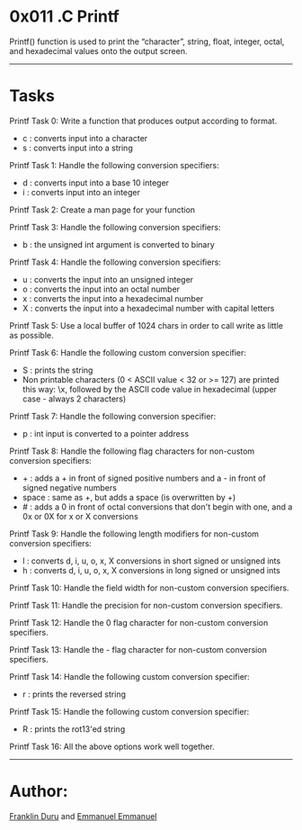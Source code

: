 
# 0x011 .C Printf
Printf() function is used to print the “character”, string, float, integer, octal, and hexadecimal values onto the output screen.

---
# Tasks

Printf  Task 0:
Write a function that produces output according to format.
  - c : converts input into a character
  - s : converts input into a string

Printf  Task 1:
 Handle the following conversion specifiers:
  - d : converts input into a base 10 integer
  - i : converts input into an integer

Printf  Task 2:
Create a man page for your function

Printf  Task 3:
Handle the following conversion specifiers:
  - b : the unsigned int argument is converted to binary

Printf  Task 4:
 Handle the following conversion specifiers:
  - u : converts the input into an unsigned integer
  - o : converts the input into an octal number
  - x : converts the input into a hexadecimal number
  - X : converts the input into a hexadecimal number with capital letters

Printf  Task 5:
Use a local buffer of 1024 chars in order to call write as little as possible.

Printf  Task 6:
Handle the following custom conversion specifier:
  - S : prints the string
  - Non printable characters (0 < ASCII value < 32 or >= 127) are printed this way: \x, followed by the ASCII code value in hexadecimal (upper case - always 2 characters)

Printf  Task 7:
Handle the following conversion specifier:
  - p : int input is converted to a pointer address

Printf  Task 8:
Handle the following flag characters for non-custom conversion specifiers:
  - \+ : adds a \+ in front of signed positive numbers and a \- in front of signed negative numbers
  - space : same as \+, but adds a space (is overwritten by \+)
  - \# : adds a 0 in front of octal conversions that don't begin with one, and a 0x or 0X for x or X conversions

Printf  Task 9:
Handle the following length modifiers for non-custom conversion specifiers:
  - l : converts d, i, u, o, x, X conversions in short signed or unsigned ints
  - h : converts d, i, u, o, x, X conversions in long signed or unsigned ints

Printf  Task 10:
Handle the field width for non-custom conversion specifiers.

Printf  Task 11:
Handle the precision for non-custom conversion specifiers.

Printf  Task 12:
Handle the 0 flag character for non-custom conversion specifiers.

Printf  Task 13:
Handle the - flag character for non-custom conversion specifiers.

Printf  Task 14:
Handle the following custom conversion specifier:
  - r : prints the reversed string

Printf  Task 15:
Handle the following custom conversion specifier:
  - R : prints the rot13'ed string

Printf  Task 16:
All the above options work well together.

---
# Author: 
[Franklin Duru](https://github.com/franklinduru) and [Emmanuel Emmanuel](https://github.com/Oluwaseun21)
